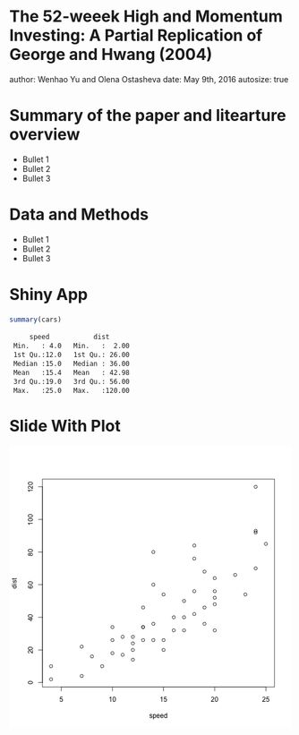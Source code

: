 The 52-weeek High and Momentum Investing: A Partial Replication of George and Hwang (2004)
========================================================
author: Wenhao Yu and Olena Ostasheva
date: May 9th, 2016
autosize: true

Summary of the paper and litearture overview
========================================================

- Bullet 1
- Bullet 2
- Bullet 3

Data and Methods
========================================================

- Bullet 1
- Bullet 2
- Bullet 3


Shiny App
========================================================


```r
summary(cars)
```

```
     speed           dist       
 Min.   : 4.0   Min.   :  2.00  
 1st Qu.:12.0   1st Qu.: 26.00  
 Median :15.0   Median : 36.00  
 Mean   :15.4   Mean   : 42.98  
 3rd Qu.:19.0   3rd Qu.: 56.00  
 Max.   :25.0   Max.   :120.00  
```

Slide With Plot
========================================================

![plot of chunk unnamed-chunk-2](FinalPresentation-figure/unnamed-chunk-2-1.png)
